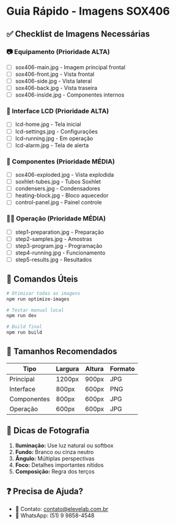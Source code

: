 # Guia Rápido - Imagens SOX406

## ✅ Checklist de Imagens Necessárias

### 📷 Equipamento (Prioridade ALTA)
- [ ] sox406-main.jpg - Imagem principal frontal
- [ ] sox406-front.jpg - Vista frontal
- [ ] sox406-side.jpg - Vista lateral  
- [ ] sox406-back.jpg - Vista traseira
- [ ] sox406-inside.jpg - Componentes internos

### 📱 Interface LCD (Prioridade ALTA)
- [ ] lcd-home.jpg - Tela inicial
- [ ] lcd-settings.jpg - Configurações
- [ ] lcd-running.jpg - Em operação
- [ ] lcd-alarm.jpg - Tela de alerta

### 🔧 Componentes (Prioridade MÉDIA)
- [ ] sox406-exploded.jpg - Vista explodida
- [ ] soxhlet-tubes.jpg - Tubos Soxhlet
- [ ] condensers.jpg - Condensadores
- [ ] heating-block.jpg - Bloco aquecedor
- [ ] control-panel.jpg - Painel controle

### 👨‍🔬 Operação (Prioridade MÉDIA)
- [ ] step1-preparation.jpg - Preparação
- [ ] step2-samples.jpg - Amostras
- [ ] step3-program.jpg - Programação
- [ ] step4-running.jpg - Funcionamento
- [ ] step5-results.jpg - Resultados

## 🚀 Comandos Úteis

```bash
# Otimizar todas as imagens
npm run optimize-images

# Testar manual local
npm run dev

# Build final
npm run build
```

## 📏 Tamanhos Recomendados

| Tipo | Largura | Altura | Formato |
|------|---------|--------|---------|
| Principal | 1200px | 900px | JPG |
| Interface | 800px | 600px | PNG |
| Componentes | 800px | 600px | JPG |
| Operação | 600px | 600px | JPG |

## 🎯 Dicas de Fotografia

1. **Iluminação:** Use luz natural ou softbox
2. **Fundo:** Branco ou cinza neutro
3. **Ângulo:** Múltiplas perspectivas
4. **Foco:** Detalhes importantes nítidos
5. **Composição:** Regra dos terços

## ❓ Precisa de Ajuda?

- 📧 Contato: contato@elevelab.com.br
- 📱 WhatsApp: (51) 9 9858-4548
